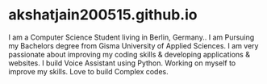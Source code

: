# akshatjain200515.github.io
I am a Computer Science Student living in Berlin, Germany.. I am Pursuing my Bachelors degree from Gisma University of Applied Sciences. I am very passionate about improving my coding skills & developing applications & websites. I build Voice Assistant using Python. Working on myself to improve my skills. Love to build Complex codes.
